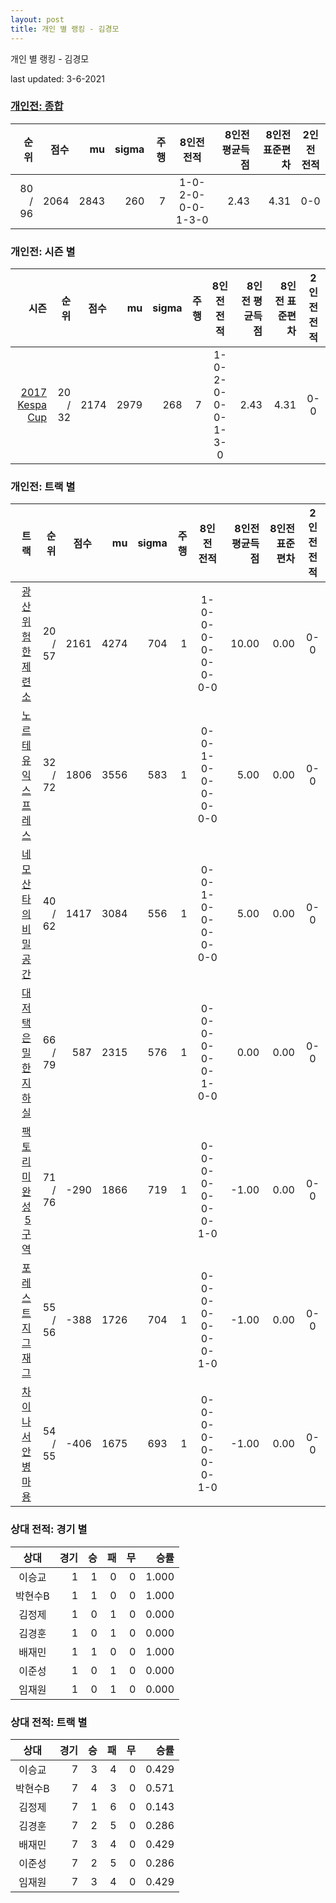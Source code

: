 ```yaml
---
layout: post
title: 개인 별 랭킹 - 김경모
---
```



개인 별 랭킹 - 김경모


last updated: 3-6-2021

### [개인전: 종합](../singles-full)

| 순위 | 점수 | mu | sigma | 주행 | 8인전 전적 | 8인전 평균득점 | 8인전 표준편차 | 2인전 전적 |
|---:|---:|---:|---:|---:|:---:|---:|---:|:---:|
| 80 / 96 | 2064 | 2843 | 260 | 7 | 1-0-2-0-0-0-1-3-0 | 2.43 | 4.31 | 0-0 |

### 개인전: 시즌 별

| 시즌 | 순위 | 점수 | mu | sigma | 주행 | 8인전 전적 | 8인전 평균득점 | 8인전 표준편차 | 2인전 전적 |
|---:|---:|---:|---:|---:|---:|:---:|---:|---:|:---:|
| [2017 Kespa Cup](../singles-s2017_2) | 20 / 32 | 2174 | 2979 | 268 | 7 |  1-0-2-0-0-0-1-3-0 | 2.43 | 4.31 | 0-0 |

### 개인전: 트랙 별

| 트랙 | 순위 | 점수 | mu | sigma | 주행 | 8인전 전적 | 8인전 평균득점 | 8인전 표준편차 | 2인전 전적 |
|---:|---:|---:|---:|---:|---:|:---:|---:|---:|:---:|
| [광산 위험한 제련소](../jeryeonso) | 20 / 57 | 2161 | 4274 | 704 | 1 | 1-0-0-0-0-0-0-0-0 | 10.00 | 0.00 | 0-0 |
| [노르테유 익스프레스](../noex) | 32 / 72 | 1806 | 3556 | 583 | 1 | 0-0-1-0-0-0-0-0-0 | 5.00 | 0.00 | 0-0 |
| [네모 산타의 비밀공간](../santa) | 40 / 62 | 1417 | 3084 | 556 | 1 | 0-0-1-0-0-0-0-0-0 | 5.00 | 0.00 | 0-0 |
| [대저택 은밀한 지하실](../jeotaek) | 66 / 79 | 587 | 2315 | 576 | 1 | 0-0-0-0-0-0-1-0-0 | 0.00 | 0.00 | 0-0 |
| [팩토리 미완성 5구역](../district5) | 71 / 76 | -290 | 1866 | 719 | 1 | 0-0-0-0-0-0-0-1-0 | -1.00 | 0.00 | 0-0 |
| [포레스트 지그재그](../zigzag) | 55 / 56 | -388 | 1726 | 704 | 1 | 0-0-0-0-0-0-0-1-0 | -1.00 | 0.00 | 0-0 |
| [차이나 서안 병마용](../byeongma) | 54 / 55 | -406 | 1675 | 693 | 1 | 0-0-0-0-0-0-0-1-0 | -1.00 | 0.00 | 0-0 |

### 상대 전적: 경기 별

| 상대 | 경기 | 승 | 패 | 무 | 승률 |
|:---:|---:|---:|---:|---:|---:|
| 이승교 | 1 | 1 | 0 | 0 | 1.000 |
| 박현수B | 1 | 1 | 0 | 0 | 1.000 |
| 김정제 | 1 | 0 | 1 | 0 | 0.000 |
| 김경훈 | 1 | 0 | 1 | 0 | 0.000 |
| 배재민 | 1 | 1 | 0 | 0 | 1.000 |
| 이준성 | 1 | 0 | 1 | 0 | 0.000 |
| 임재원 | 1 | 0 | 1 | 0 | 0.000 |

### 상대 전적: 트랙 별

| 상대 | 경기 | 승 | 패 | 무 | 승률 |
|:---:|---:|---:|---:|---:|---:|
| 이승교 | 7 | 3 | 4 | 0 | 0.429 |
| 박현수B | 7 | 4 | 3 | 0 | 0.571 |
| 김정제 | 7 | 1 | 6 | 0 | 0.143 |
| 김경훈 | 7 | 2 | 5 | 0 | 0.286 |
| 배재민 | 7 | 3 | 4 | 0 | 0.429 |
| 이준성 | 7 | 2 | 5 | 0 | 0.286 |
| 임재원 | 7 | 3 | 4 | 0 | 0.429 |
